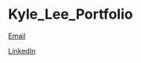 # Kyle_Lee_Portfolio

[Email](kylelee2062@gmail.com)

[LinkedIn](https://www.linkedin.com/in/kyle-lee-47b6761a8/)
